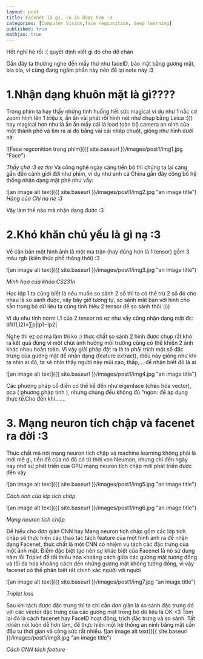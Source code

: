 ```yaml
---
layout: post
title: Facenet là gì, có ăn được hem :3
categories: [Computer Vision,face regconition, deep learning]
published: true
mathjax: true
---
```


Hết nghỉ hè rồi :( quyết định viết gì đó cho đỡ chán

Gần đây ta thường nghe đến mấy thứ như faceID, bảo mật bằng gương mặt, bla bla, vì cũng đang ngâm phần này nên để lại note này :3

# 1.Nhận dạng khuôn mặt là gì????
Trong phim ta hay thấy những tình huống hết sức magical ví dụ như 1 nắc cơ zoom hình lên 1 triệu x, ấn ấn vài phát rồi hình nét như chụp bằng Leica :))) hay magical hơn như là ấn ấn mấy cái là load toàn bộ camera an ninh của một thành phố và tìm ra ai đó bằng vài cái nhấp chuột, giống như hình dưới nà:

![Face regconition trong phim]({{ site.baseurl }}/images/post1/img1.jpg "Face")

_Thấy chớ :3 ez tìm_
Và công nghệ ngày càng tiến bộ thì chúng ta lại càng gần đến cảnh giới đời như phim, ví dụ như anh cả China gần đây công bố hệ thống nhận dạng mặt phê như vầy:

![an image alt text]({{ site.baseurl }}/images/post1/img2.jpg "an image title")
_Hàng của Chị na nè :3_


Vậy làm thế nào mà nhận dạng được :3

# 2.Khó khăn chủ yếu là gì nạ :3 
Về căn bản một hình ảnh là một ma trận (hay đúng hơn là 1 tensor) gồm 3 màu rgb (kiến thức phổ thông thôi) :3 


![an image alt text]({{ site.baseurl }}/images/post1/img3.jpg "an image title")

_Minh họa của khóa CS231n_

Học lớp 1 ta cũng biết là nếu muốn so sánh 2 số thì ta có thể trừ 2 số đó cho nhau là so sánh được, vậy bây giờ tương tự, so sánh mặt bạn với hình cho sẵn trong bộ dữ liệu ta cũng tính hiệu 2 tensor để so sánh thôi :)))

Ví dụ như tính norm L1 của 2 tensor nó ez như vầy cũng nhận dạng mặt đc: d1(I1,I2)=∑p|Ip1−Ip2| 

Nghe thì ez cơ mà làm thì ko :) thực chất so sánh 2 hình được chụp rất khó ra kết quả đúng vì một chút ảnh hưởng môi trường cũng có thể khiến 2 ảnh khác nhau hoàn toàn.
Vì vậy giải pháp đặt ra là ta phải trích một số đặc trưng của gương mặt để nhận dạng (feature extract), điều này giống như khi ta nhìn ai đó, ta sẽ nhìn thấy người này mũi cao, thấp,... để nhận biết đó là ai

![an image alt text]({{ site.baseurl }}/images/post1/img4.jpg "an image title")

Các phương pháp cổ điển có thể kể đến như eigenface (chéo hóa vector), pca ( phương pháp tính ), nhưng chúng đều không đủ “ngon: để áp dụng thực tế.Cho đến khi.......

# 3. Mạng neuron tích chập và facenet ra đời :3

Thực chất mà nói mạng neuron tích chập và machine learning không phải là mới mẻ gì, tiền đề của nó đã có từ thời von Neuman, nhưng chỉ đến ngày nay nhờ sự phát triển của GPU mạng neuron tích chập mới phát triển được đến vậy 

![an image alt text]({{ site.baseurl }}/images/post1/img5.jpg "an image title")

_Cách tính của lớp tích chập_

![an image alt text]({{ site.baseurl }}/images/post1/img6.jpg "an image title")

_Mạng neuron tích chập_

Để hiểu cho đơn giản CNN hay Mạng neuron tích chập gồm các lớp tích chập sẽ thực hiện các thao tác tách feature của một hình ảnh ra để nhận dạng
Facenet, thực chất là một CNN có nhiệm vụ tách các đặc trưng của một ảnh mặt. Điểm đặc biệt tạo nên sự khác biệt của Facenet là nó sử dụng hàm lỗi Triplet để tối thiểu hóa khoảng cách giữa các gương mặt tương đồng và tối đa hóa khoảng cách đến những gương mặt không tương đồng, vì vậy facenet có thể phân biệt rất chính xác người với người 

![an image alt text]({{ site.baseurl }}/images/post1/img7.jpg "an image title")

 _Triplet loss_


Sau khi tách được đặc trưng thì ta chỉ cần đơn giản là so sánh đặc trưng đó với các vector đặc trưng của các gương mặt trong bộ dữ liệu là OK <3
Tóm lại đó là cách facenet hay FaceID hoạt động, trích đặc trưng và so sánh. Tất nhiên nói luôn dễ hơn làm, để thực hiên một hệ thống an ninh bằng mặt cần đầu tư thời gian  và công sức rất nhiều.
![an image alt text]({{ site.baseurl }}/images/post1/img8.jpg "an image title")

_Cách CNN tách feature_